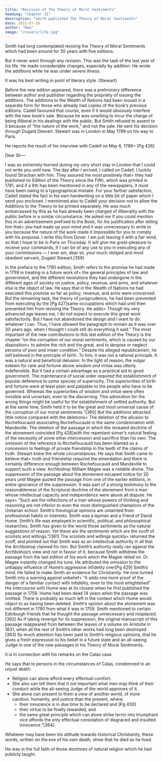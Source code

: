 ```yaml
---
title: "Revision of The Theory of Moral Sentiments"
heading: "Chapter 31"
description: "Smith published The Theory of Moral Sentiments"
date: 2015-07-26
author: "Rae"
image: "/covers/life.jpg"
---
```




Smith had long contemplated revising the Theory of Moral Sentiments which had been around for 30 years with five editions.

But it never went through any revision.
This was the task of the last year of his life.
He made considerable changes, especially by addition.
He wrote the additions while he was under severe illness.

It was his best writing in point of literary style. (Stewart)

Before the new edition appeared, there was a preliminary difference between author and publisher regarding the propriety of issuing the additions.
The additions to the Wealth of Nations had been issued in a separate form for those who already had copies of the book’s previous editions.
Cadell favoured that course, even if it would obviously interfere with the new book’s sale.
Because he was unwilling to incur the charge of being illiberal in his dealings with the public.
But Smith refused to assent to it because of “the nature of the work,” and not the sale.
He sent his decision through Dugald Stewart.
Stewart was in London in May 1789 on his way to Paris.

He reports the result of his interview with Cadell on May 6, 1789= 
[Pg 426]

Dear Sir—

I was so extremely hurried during my very short stay in London that I could not write you until now.
The day after I arrived, I called on Cadell.
I luckily found Strachan with him.
They assured me most positively that= 
they had published no Edition of the Theory since the Fifth, which was printed in 1781, and
if a 6th has been mentioned in any of the newspapers, it must have been owing to a typographical mistake.
For your farther satisfaction, Cadell stated the fact in his own handwriting on a little bit of paper which I send you enclosed.
I mentioned also to Cadell your decision not to allow the Additions to the Theory to be printed separately.
He was much embarrassed by this as he had already been charged of illiberality with the public before in a similar circumstance.
He asked me if you could mention this in an advertisement prefixed to the Book, for his justification after telling him that= 
you had made up your mind and
it was unnecessary to write to you because the nature of the work made it impossible for you to comply with his proposal.
I write this from Dover.
I am just leaving it with a fair wind, so that I hope to be in Paris on Thursday.
It will give me great-pleasure to receive your commands, if I can be of any use to you in executing any of your commissions.—
I ever am, dear sir, your much obliged and most obedient servant,
Dugald Stewart.[359]

In the preface to the 1790 edition, Smith refers to the promise he had made in 1759 in treating in a future work of= 
the general principles of law and government, and
the different revolutions they had undergone in the different ages of society on justice, policy, revenue, and arms, and whatever else is the object of law.
He says that in the Wealth of Nations he had executed this promise so far as policy, revenue, and arms were concerned.
But the remaining task, the theory of jurisprudence, he had been prevented from executing by the [Pg 427]same occupations which had until then prevented him from revising the Theory.
He adds= 
Though my very advanced age leaves me, I do not expect to execute this great work satisfactorily.
But I have not abandoned the design and I want to do whatever I can.
Thus, I have allowed the paragraph to remain as it was over 30 years ago, when I thought I could still do everything it said.”
The most important of the new contributions to this last edition of the Theory is the chapter “on the corruption of our moral sentiments, which is caused by our disposition= 
to admire the rich and the great, and
to despise or neglect persons of poor and mean condition.”
Despite his alleged republicanism, he still believed in the principle of birth.
To him, it was not a rational principle.
It was a natural and beneficial delusion.
In the light of reason, the vulgar esteem for rank and fortune above wisdom and virtue was utterly indefensible.
But it had a certain advantage as a practical aid to good government.
The maintenance of social order required the establishment of popular deference to some species of superiority.
The superiorities of birth and fortune were at least plain and palpable to the people who have to be governed.
Whereas the superiorities of wisdom and virtue were often invisible and uncertain, even to the discerning.
This admiration for the wrong things might be useful for the establishment of settled authority.
But at the same time, Smith held it to be the great and most universal cause of the corruption of our moral sentiments.“[360]
But the additions attracted little notice compared with the deletions= 
The deletion of the allusion to Rochefoucauld associating Rochefoucauld in the same condemnation with Mandeville.
The deletion of the passage in which the revealed doctrine of the atonement coincided [Pg 428]with the repentant sinner’s natural feeling of the necessity of some other intercession and sacrifice than his own.
The omission of the reference to Rochefoucauld has been blamed as a concession to feelings of private friendship in the teeth of the claims of truth.
Stewart knew the whole circumstances.
He says that Smith came to believe that= 
truth and friendship required the emendation and
there is certainly difference enough between Rochefoucauld and Mandeville to support such a view.
Archbishop William Magee was a notable divine.
The suppression of the passage about the atonement escaped notice for 20 years until Magee quoted the passage from one of the earlier editions, in entire ignorance of the suppression.
It was part of a strong testimony to the reasonableness of the Scriptural doctrine of the atonement from a man whose intellectual capacity and independence were above all dispute.
He says= 
“Such are the reflections of a man whose powers of thinking and reasoning are not inferior to even the most distinguished champions of the Unitarian school. Smith’s theological opinions are untainted from professional habits or interests.
Smith was a layman and a friend of David Hume.
Smith’s life was employed in scientific, political, and philosophical researches.
Smith has given to the world those sentiments as the natural suggestions of reason.
Yet these are the sentiments which are the scoff of sciolists and witlings.”[361]
The sciolists and witlings quickly= 
returned the scoff, and
pointed out that Smith was as an intellectual authority in all that the Archbishop claimed for him.
But Smith’s authority really ran against the Archbishop’s view and not in favour of it, because Smith withdrew the passage from the last edition of his work which the Magee relied on.
Dr. Magee instantly changed his tune.
He attributed the omission to the unhappy influence of Hume’s aggressive infidelity over[Pg 429] Smith’s mind.
He failed to make Smith an evidence for Christianity.
He now turned Smith into a warning against unbelief= 
“it adds one more proof of the danger of a familiar contact with infidelity, even to the most enlightened”
His intercourse with Hume was at its closest when he first published the passage in 1759.
Hume had been dead 14 years when the passage was omitted.
There is probably as much left in the context which Hume would object to as having been deleted.
Smith’s opinion about the atonement was not different in 1790 from what it was in 1759.
Smith mentioned to certain Edinburgh friends that he thought the passage unnecessary and misplaced.[362]
As if taking revenge for its suppression, the original manuscript of this passage  reappeared from between the leaves of a volume on Aristotle in 1831, when all the rest of Smith’s other works had long been destroyed.[363]
So much attention has been paid to Smith’s religious opinions, that he gives a fresh expression to his belief in a future state and an all-seeing Judge in one of the new passages in his Theory of Moral Sentiments.

It is in connection with his remarks on the Calas case.

He says that to persons in the circumstances of Calas, condemned to an unjust death:
- Religion can alone afford every effectual comfort.
- She also can tell them that it not important what men may think of their conduct while the all-seeing Judge of the world approves of it.
- She alone can present to them a view of another world, of more candour, humanity, and justice than the present, where:
  - their innocence is in due time to be declared and [Pg 430]
  - their virtue to be finally rewarded, and
  - the same great principle which can alone strike terror into triumphant vice affords the only effectual consolation of disgraced and insulted innocence.”[364]

Whatever may have been his attitude towards historical Christianity, these words, written on the eve of his own death, show that he died as he lived.

He was in the full faith of those doctrines of natural religion which he had publicly taught.
